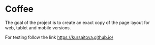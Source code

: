 # Coffee
The goal of the project is to create an exact copy of the page layout for web, tablet and mobile versions.

For testing follow the link https://kursaitova.github.io/
